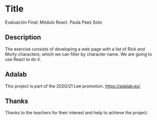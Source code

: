 # Title

Evaluación Final: Módulo React. Paula Páez Soto

## Description

The exercise consists of developing a web page with a list of Rick and Morty characters, which
we can filter by character name. We are going to use React to do it.

## Adalab

This project is part of the 2020/21 Lee promotion.
https://adalab.es/

## Thanks

Thanks to the teachers for their interest and help to achieve the project.
